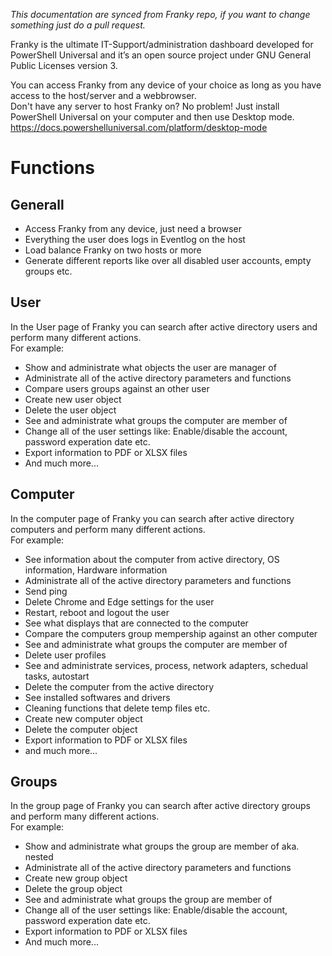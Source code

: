 ﻿_This documentation are synced from Franky repo, if you want to change something just do a pull request._  
  
Franky is the ultimate IT-Support/administration dashboard developed for PowerShell Universal and it’s an open source project under GNU General Public Licenses version 3.  
  
You can access Franky from any device of your choice as long as you have access to the host/server and a webbrowser.  
Don't have any server to host Franky on? No problem! Just install PowerShell Universal on your computer and then use Desktop mode.  
<https://docs.powershelluniversal.com/platform/desktop-mode>  
  
# Functions
## Generall
* Access Franky from any device, just need a browser
* Everything the user does logs in Eventlog on the host
* Load balance Franky on two hosts or more
* Generate different reports like over all disabled user accounts, empty groups etc.

## User

In the User page of Franky you can search after active directory users and perform many different actions.  
For example:  

* Show and administrate what objects the user are manager of
* Administrate all of the active directory parameters and functions
* Compare users groups against an other user
* Create new user object
* Delete the user object
* See and administrate what groups the computer are member of
* Change all of the user settings like: Enable/disable the account, password experation date etc.
* Export information to PDF or XLSX files
* And much more...

## Computer

In the computer page of Franky you can search after active directory computers and perform many different actions.  
For example:  

* See information about the computer from active directory, OS information, Hardware information
* Administrate all of the active directory parameters and functions
* Send ping
* Delete Chrome and Edge settings for the user
* Restart, reboot and logout the user
* See what displays that are connected to the computer
* Compare the computers group mempership against an other computer
* See and administrate what groups the computer are member of
* Delete user profiles
* See and administrate services, process, network adapters, schedual tasks, autostart
* Delete the computer from the active directory
* See installed softwares and drivers
* Cleaning functions that delete temp files etc.
* Create new computer object
* Delete the computer object
* Export information to PDF or XLSX files
* and much more...

## Groups

In the group page of Franky you can search after active directory groups and perform many different actions.  
For example:  

* Show and administrate what groups the group are member of aka. nested
* Administrate all of the active directory parameters and functions
* Create new group object
* Delete the group object
* See and administrate what groups the group are member of
* Change all of the user settings like: Enable/disable the account, password experation date etc.
* Export information to PDF or XLSX files
* And much more...